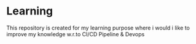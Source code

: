 # Learning
This repository is created for my learning purpose where i would i like to improve my knowledge w.r.to CI/CD Pipeline &amp; Devops
